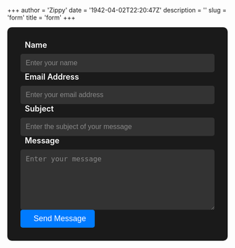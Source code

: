 +++
author = 'Zippy'
date = '1942-04-02T22:20:47Z'
description = ''
slug = 'form'
title = 'form'
+++

<!DOCTYPE HTML>
<form name="contact" class="contact-form width-normal" action="/thank-you/" method="POST" data-netlify="true">
    <input type="hidden" name="form-name" value="contact" />
    <div class="form-group">
        <label class="form-label" for="Name"><i class="fas fa-user"></i>Name</label>
        <input id="contact-form-name" name="Name" type="text" placeholder="Enter your name" class="form-input" required="" autocomplete="off">
    </div>
    <div class="form-group">
        <label class="form-label" for="Email"><i class="fas fa-envelope"></i>Email Address</label>
        <input id="contact-form-email" name="Email" type="email" placeholder="Enter your email address" class="form-input" required="" autocomplete="off">
    </div>
    <div class="form-group">
        <label class="form-label" for="Subject"><i class="fas fa-comment"></i>Subject</label>
        <input id="contact-form-subject" name="Subject" type="text" placeholder="Enter the subject of your message" class="form-input" required="" autocomplete="off">
    </div>
    <div class="form-group">
        <label class="form-label" for="Message"><i class="fas fa-pencil-alt"></i>Message</label>
        <textarea class="form-input" id="contact-form-message" name="Message" placeholder="Enter your message" rows="6"></textarea>
    </div>
    <div class="form-group">
        <button type="submit" value="Submit" id="Form-submit" class="btn-submit"><i class="fas fa-paper-plane"></i>Send Message</button>
    </div>
</form>

<style>
    .contact-form {
        background-color: #1a1a1a;
        border: none;
        padding: 30px;
        border-radius: 10px;
    }
    
    .form-label {
        display: flex;
        align-items: center;
        margin-bottom: 10px;
        font-size: 18px;
        font-weight: 600;
        color: #fff;
    }

    .form-label i {
        font-size: 20px;
        margin-right: 10px;
    }
    
    .form-input {
        display: block;
        width: 100%;
        padding: 12px;
        border: none;
        border-radius: 5px;
        font-size: 16px;
        background-color: #333;
        color: #fff;
        transition: background-color 0.3s ease-in-out;
    }

    .form-input:focus {
        outline: none;
        background-color: #444;
    }

    .form-input::placeholder {
        color: #888;
    }
    
    .btn-submit {
        background-color: #007bff;
        color: #fff;
        border: none;
        padding: 10px 20px;
        border-radius: 5px;
        font-size: 18px;
        cursor: pointer;
        transition: background-color 0.3s ease-in-out;
        display: flex;
        align-items: center;
    }

    .btn-submit i {
        font-size: 18px;
        margin-right: 10px;
    }
    
    .btn-submit:hover {
        background-color: #0069d9;
    }
</style>

<!-- Add Font Awesome icons -->
<script src="https://kit.fontawesome
